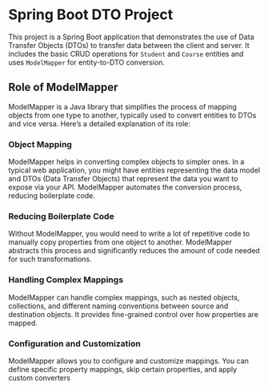 <!DOCTYPE html>
<html lang="en">
<head>
    <meta charset="UTF-8">
    <meta name="viewport" content="width=device-width, initial-scale=1.0">
</head>
<body>
    <h1>Spring Boot DTO Project</h1>
    <p>This project is a Spring Boot application that demonstrates the use of Data Transfer Objects (DTOs) to transfer data between the client and server. It includes the basic CRUD operations for <code>Student</code> and <code>Course</code> entities and uses <code>ModelMapper</code> for entity-to-DTO conversion.</p>
    <h2>Role of ModelMapper</h2>
    <p>ModelMapper is a Java library that simplifies the process of mapping objects from one type to another, typically used to convert entities to DTOs and vice versa. Here’s a detailed explanation of its role:</p>
    <h3>Object Mapping</h3>
    <p>ModelMapper helps in converting complex objects to simpler ones. In a typical web application, you might have entities representing the data model and DTOs (Data Transfer Objects) that represent the data you want to expose via your API. ModelMapper automates the conversion process, reducing boilerplate code.</p>
    <h3>Reducing Boilerplate Code</h3>
    <p>Without ModelMapper, you would need to write a lot of repetitive code to manually copy properties from one object to another. ModelMapper abstracts this process and significantly reduces the amount of code needed for such transformations.</p>
    <h3>Handling Complex Mappings</h3>
    <p>ModelMapper can handle complex mappings, such as nested objects, collections, and different naming conventions between source and destination objects. It provides fine-grained control over how properties are mapped.</p>
    <h3>Configuration and Customization</h3>
    <p>ModelMapper allows you to configure and customize mappings. You can define specific property mappings, skip certain properties, and apply custom converters
